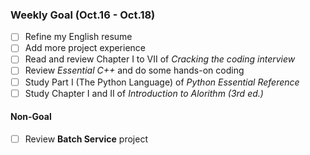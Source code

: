 ### Weekly Goal (Oct.16 - Oct.18)
- [ ] Refine my English resume
- [ ] Add more project experience 
- [ ] Read and review Chapter I to VII of _Cracking the coding interview_
- [ ] Review _Essential C++_ and do some hands-on coding
- [ ] Study Part I (The Python Language) of _Python Essential Reference_
- [ ] Study Chapter I and II of _Introduction to Alorithm (3rd ed.)_

#### Non-Goal 
- [ ] Review __Batch Service__ project
